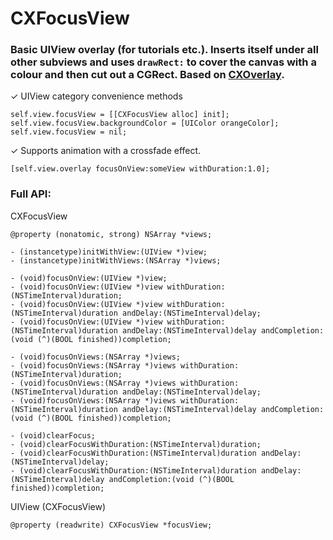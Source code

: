 CXFocusView
===========

### Basic UIView overlay (for tutorials etc.). Inserts itself under all other subviews and uses `drawRect:` to cover the canvas with a colour and then cut out a CGRect. Based on [CXOverlay](https://github.com/dclelland/CXOverlay).

✓ UIView category convenience methods

    self.view.focusView = [[CXFocusView alloc] init];
    self.view.focusView.backgroundColor = [UIColor orangeColor];
    self.view.focusView = nil;

✓ Supports animation with a crossfade effect.

    [self.view.overlay focusOnView:someView withDuration:1.0];

### Full API:

CXFocusView

    @property (nonatomic, strong) NSArray *views;

    - (instancetype)initWithView:(UIView *)view;
    - (instancetype)initWithViews:(NSArray *)views;

    - (void)focusOnView:(UIView *)view;
    - (void)focusOnView:(UIView *)view withDuration:(NSTimeInterval)duration;
    - (void)focusOnView:(UIView *)view withDuration:(NSTimeInterval)duration andDelay:(NSTimeInterval)delay;
    - (void)focusOnView:(UIView *)view withDuration:(NSTimeInterval)duration andDelay:(NSTimeInterval)delay andCompletion:(void (^)(BOOL finished))completion;

    - (void)focusOnViews:(NSArray *)views;
    - (void)focusOnViews:(NSArray *)views withDuration:(NSTimeInterval)duration;
    - (void)focusOnViews:(NSArray *)views withDuration:(NSTimeInterval)duration andDelay:(NSTimeInterval)delay;
    - (void)focusOnViews:(NSArray *)views withDuration:(NSTimeInterval)duration andDelay:(NSTimeInterval)delay andCompletion:(void (^)(BOOL finished))completion;

    - (void)clearFocus;
    - (void)clearFocusWithDuration:(NSTimeInterval)duration;
    - (void)clearFocusWithDuration:(NSTimeInterval)duration andDelay:(NSTimeInterval)delay;
    - (void)clearFocusWithDuration:(NSTimeInterval)duration andDelay:(NSTimeInterval)delay andCompletion:(void (^)(BOOL finished))completion;

UIView (CXFocusView)

    @property (readwrite) CXFocusView *focusView;